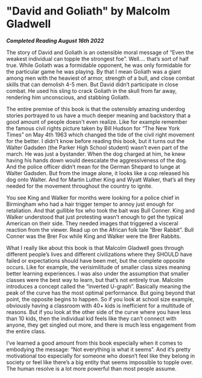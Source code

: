 # "David and Goliath" by Malcolm Gladwell

***Completed Reading August 16th 2022***

The story of David and Goliath is an ostensible moral message of “Even the weakest individual can topple the strongest foe”. Well…. that’s sort of half true. While Goliath was a formidable opponent, he was only formidable for the particular game he was playing. By that I mean Goliath was a giant among men with the heaviest of armor, strength of a bull, and close combat skills that can demolish 4-5 men. But David didn’t participate in close combat. He used his sling to crack Goliath in the skull from far away, rendering him unconscious, and stabbing Goliath.

The entire premise of this book is that the ostensibly amazing underdog stories portrayed to us have a much deeper meaning and backstory that a good amount of people doesn't even realize. Like for example remember the famous civil rights picture taken by Bill Hudson for “The New York Times” on May 4th 1963 which changed the tide of the civil right movement for the better. I didn’t know before reading this book, but it turns out the Walter Gadsden (the Parker High School student) wasn’t even part of the march. He was just a bystander. When the dog charged at him, he knew having his hands down would deescalate the aggressiveness of the dog. And the police officer didn’t mean for the German Shepard to lunge at Walter Gadsden. But from the image alone, it looks like a cop released his dog onto Walter. And for Martin Luther King and Wyatt Walker, that’s all they needed for the movement throughout the country to ignite.

You see King and Walker for months were looking for a police chief in Birmingham who had a hair trigger temper to annoy just enough for retaliation. And that gullible fox who took the bait was Bull Conner. King and Walker understood that just protesting wasn’t enough to get the typical American on their side. They needed images that triggered a visceral reaction from the viewer. Read up on the African folk tale “Brer Rabbit”. Bull Conner was the Brer Fox while King and Walker were the Brer Rabbits.

What I really like about this book is that Malcolm Gladwell goes through different people’s lives and different civilizations where they SHOULD have failed or expectations should have been met, but the complete opposite occurs. Like for example, the verisimilitude of smaller class sizes meaning better learning experiences. I was also under the assumption that smaller classes were the best way to learn, but that’s not entirely true. Malcolm introduces a concept called the “inverted U-graph”. Basically meaning the peak of the curve has the most optimal performance. But going beyond that point, the opposite begins to happen. So if you look at school size example, obviously having a classroom with 40+ kids is inefficient for a multitude of reasons. But if you look at the other side of the curve where you have less than 10 kids, then the individual kid feels like they can’t connect with anyone, they get singled out more, and there is much less engagement from the entire class.

I’ve learned a good amount from this book especially when it comes to embodying the message: “Not everything is what it seems”. And it’s pretty motivational too especially for someone who doesn’t feel like they belong in society or feel like there’s a big entity that seems impossible to topple over. The human resolve is a lot more powerful than most people assume.
